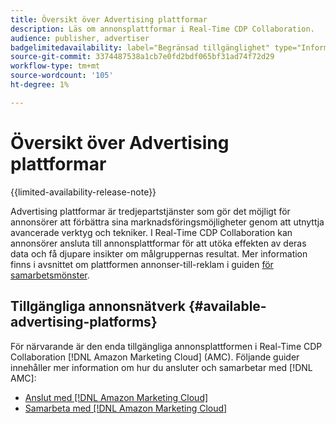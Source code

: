```yaml
---
title: Översikt över Advertising plattformar
description: Läs om annonsplattformar i Real-Time CDP Collaboration.
audience: publisher, advertiser
badgelimitedavailability: label="Begränsad tillgänglighet" type="Informative" url="https://helpx.adobe.com/legal/product-descriptions/real-time-customer-data-platform-collaboration.html newtab=true"
source-git-commit: 3374487538a1cb7e0fd2bdf065bf31ad74f72d29
workflow-type: tm+mt
source-wordcount: '105'
ht-degree: 1%

---
```


# Översikt över Advertising plattformar

{{limited-availability-release-note}}

Advertising plattformar är tredjepartstjänster som gör det möjligt för annonsörer att förbättra sina marknadsföringsmöjligheter genom att utnyttja avancerade verktyg och tekniker. I Real-Time CDP Collaboration kan annonsörer ansluta till annonsplattformar för att utöka effekten av deras data och få djupare insikter om målgruppernas resultat. Mer information finns i avsnittet om plattformen annonser-till-reklam i guiden [för samarbetsmönster](/help/guide/overview/collaboration-patterns.md).

## Tillgängliga annonsnätverk {#available-advertising-platforms}

För närvarande är den enda tillgängliga annonsplattformen i Real-Time CDP Collaboration [!DNL Amazon Marketing Cloud] (AMC). Följande guider innehåller mer information om hur du ansluter och samarbetar med [!DNL AMC]:

* [Anslut med  [!DNL Amazon Marketing Cloud]](/help/guide/connect/advertising-platforms/amc.md)
* [Samarbeta med  [!DNL Amazon Marketing Cloud]](/help/guide/collaborate/advertising-platforms/amc.md)